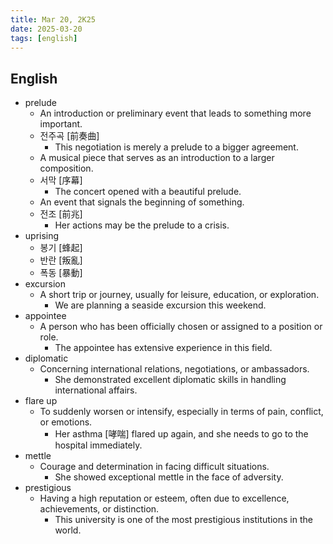```yaml
---
title: Mar 20, 2K25
date: 2025-03-20
tags: [english]
---
```


## English

- prelude
  - An introduction or preliminary event that leads to something more important.
  - 전주곡 [前奏曲]
    - This negotiation is merely a prelude to a bigger agreement.
  - A musical piece that serves as an introduction to a larger composition.
  - 서막 [序幕]
    - The concert opened with a beautiful prelude.
  - An event that signals the beginning of something.
  - 전조 [前兆]
    - Her actions may be the prelude to a crisis.
- uprising
  - 봉기 [蜂起]
  - 반란 [叛亂]
  - 폭동 [暴動]
- excursion
  - A short trip or journey, usually for leisure, education, or exploration.
    - We are planning a seaside excursion this weekend.
- appointee
  - A person who has been officially chosen or assigned to a position or role.
    - The appointee has extensive experience in this field.
- diplomatic
  - Concerning international relations, negotiations, or ambassadors.
    - She demonstrated excellent diplomatic skills in handling international affairs.
- flare up
  - To suddenly worsen or intensify, especially in terms of pain, conflict, or emotions.
    - Her asthma [哮喘] flared up again, and she needs to go to the hospital immediately.
- mettle
  - Courage and determination in facing difficult situations.
    - She showed exceptional mettle in the face of adversity.
- prestigious
  - Having a high reputation or esteem, often due to excellence, achievements, or distinction.
    - This university is one of the most prestigious institutions in the world.